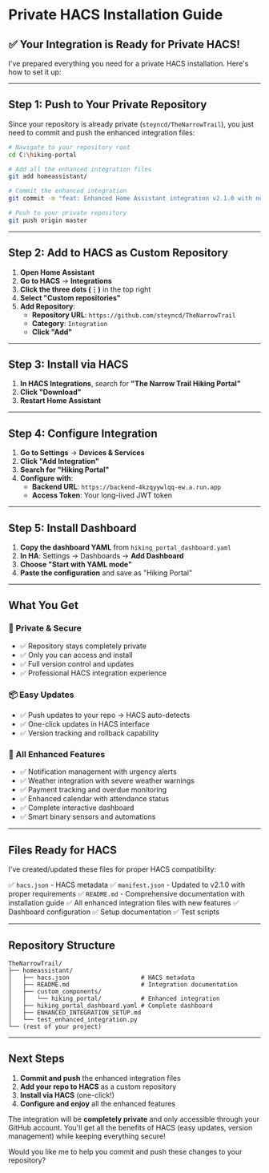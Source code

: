 # Private HACS Installation Guide

## **✅ Your Integration is Ready for Private HACS!**

I've prepared everything you need for a private HACS installation. Here's how to set it up:

---

## **Step 1: Push to Your Private Repository**

Since your repository is already private (`steyncd/TheNarrowTrail`), you just need to commit and push the enhanced integration files:

```bash
# Navigate to your repository root
cd C:\hiking-portal

# Add all the enhanced integration files
git add homeassistant/

# Commit the enhanced integration
git commit -m "feat: Enhanced Home Assistant integration v2.1.0 with notifications, weather, payments, and dashboard"

# Push to your private repository
git push origin master
```

---

## **Step 2: Add to HACS as Custom Repository**

1. **Open Home Assistant**
2. **Go to HACS** → **Integrations**
3. **Click the three dots (⋮)** in the top right
4. **Select "Custom repositories"**
5. **Add Repository**:
   - **Repository URL**: `https://github.com/steyncd/TheNarrowTrail`
   - **Category**: `Integration`
   - **Click "Add"**

---

## **Step 3: Install via HACS**

1. **In HACS Integrations**, search for **"The Narrow Trail Hiking Portal"**
2. **Click "Download"**
3. **Restart Home Assistant**

---

## **Step 4: Configure Integration**

1. **Go to Settings** → **Devices & Services**
2. **Click "Add Integration"**
3. **Search for "Hiking Portal"**
4. **Configure with**:
   - **Backend URL**: `https://backend-4kzqyywlqq-ew.a.run.app`
   - **Access Token**: Your long-lived JWT token

---

## **Step 5: Install Dashboard**

1. **Copy the dashboard YAML** from `hiking_portal_dashboard.yaml`
2. **In HA**: Settings → Dashboards → **Add Dashboard**
3. **Choose "Start with YAML mode"**
4. **Paste the configuration** and save as "Hiking Portal"

---

## **What You Get**

### **🔐 Private & Secure**
- ✅ Repository stays completely private
- ✅ Only you can access and install
- ✅ Full version control and updates
- ✅ Professional HACS integration experience

### **📦 Easy Updates**
- ✅ Push updates to your repo → HACS auto-detects
- ✅ One-click updates in HACS interface
- ✅ Version tracking and rollback capability

### **🚀 All Enhanced Features**
- ✅ Notification management with urgency alerts
- ✅ Weather integration with severe weather warnings
- ✅ Payment tracking and overdue monitoring
- ✅ Enhanced calendar with attendance status
- ✅ Complete interactive dashboard
- ✅ Smart binary sensors and automations

---

## **Files Ready for HACS**

I've created/updated these files for proper HACS compatibility:

✅ `hacs.json` - HACS metadata
✅ `manifest.json` - Updated to v2.1.0 with proper requirements
✅ `README.md` - Comprehensive documentation with installation guide
✅ All enhanced integration files with new features
✅ Dashboard configuration
✅ Setup documentation
✅ Test scripts

---

## **Repository Structure**
```
TheNarrowTrail/
├── homeassistant/
│   ├── hacs.json                    # HACS metadata
│   ├── README.md                    # Integration documentation
│   ├── custom_components/
│   │   └── hiking_portal/           # Enhanced integration
│   ├── hiking_portal_dashboard.yaml # Complete dashboard
│   ├── ENHANCED_INTEGRATION_SETUP.md
│   └── test_enhanced_integration.py
└── (rest of your project)
```

---

## **Next Steps**

1. **Commit and push** the enhanced integration files
2. **Add your repo to HACS** as a custom repository
3. **Install via HACS** (one-click!)
4. **Configure and enjoy** all the enhanced features

The integration will be **completely private** and only accessible through your GitHub account. You'll get all the benefits of HACS (easy updates, version management) while keeping everything secure!

Would you like me to help you commit and push these changes to your repository?